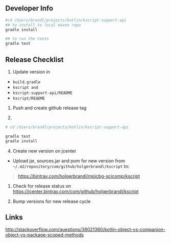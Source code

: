 Developer Info
--------------


```bash
#cd /Users/brandl/projects/kotlin/kscript-support-api
## to install to local maven repo
gradle install

## to run the tests 
gradle test

```

Release Checklist
-----------------

1. Update version in
* `build.gradle`
* `kscript and`
* `kscript-support-api/README`
* `kscript/README`


1. Push and create github release tag

2. 
```bash
# cd /Users/brandl/projects/kotlin/kscript-support-api

gradle test
gradle install
```

4. Create new version on jcenter

* Upload jar, sources.jar and pom for new version from `~/.m2/repository/com/github/holgerbrandl/kscript` to:
> https://bintray.com/holgerbrandl/mpicbg-scicomp/kscript

1. Check for release status on
https://jcenter.bintray.com/com/github/holgerbrandl/kscript

2. Bump versions for new release cycle


Links
-----


http://stackoverflow.com/questions/38021360/kotlin-object-vs-companion-object-vs-package-scoped-methods

